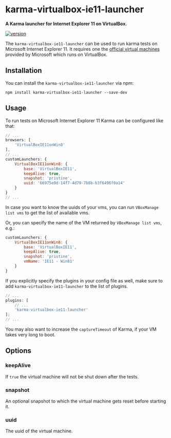 # karma-virtualbox-ie11-launcher

**A Karma launcher for Internet Explorer 11 on VirtualBox.**

[![version](https://img.shields.io/npm/v/karma-virtualbox-ie11-launcher.svg?style=flat-square)](https://www.npmjs.com/package/karma-virtualbox-ie11-launcher)

The `karma-virtualbox-ie11-launcher` can be used to run karma tests on Microsoft Internet Explorer 11. It requires one the
[official virtual machines](https://developer.microsoft.com/en-us/microsoft-edge/tools/vms/)
provided by Microsoft which runs on VirtualBox.

## Installation

You can install the `karma-virtualbox-ie11-launcher` via npm:

```shell
npm install karma-virtualbox-ie11-launcher --save-dev
```

## Usage

To run tests on Microsoft Internet Explorer 11 Karma can be configured like that:

```js
// ...
browsers: [
    'VirtualBoxIE11onWin8'
],
// ...
customLaunchers: {
    VirtualBoxIE11onWin8: {
        base: 'VirtualBoxIE11',
        keepAlive: true,
        snapshot: 'pristine',
        uuid: '66975e0d-14f7-4d79-7b8b-b3f6496f0a14'
    }
}
// ...
```

In case you want to know the uuids of your vms, you can run `VBoxManage list vms` to get the list of
available vms.

Or, you can specify the name of the VM returned by `VBoxManage list vms`, e.g.:

```js
customLaunchers: {
    VirtualBoxIE11onWin8: {
        base: 'VirtualBoxIE11',
        keepAlive: true,
        snapshot: 'pristine',
        vmName: 'IE11 - Win81'
    }
}
```

If you explicitly specify the plugins in your config file as well, make sure to add
`karma-virtualbox-ie11-launcher` to the list of plugins.

```js
// ...
plugins: [
    // ...
    'karma-virtualbox-ie11-launcher'
];
// ...
```

You may also want to increase the `captureTimeout` of Karma, if your VM takes very long to boot.

## Options

### keepAlive

If `true` the virtual machine will not be shut down after the tests.

### snapshot

An optional snapshot to which the virtual machine gets reset before starting it.

### uuid

The uuid of the virtual machine.
